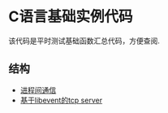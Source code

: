 # C语言基础实例代码

该代码是平时测试基础函数汇总代码，方便查阅.

## 结构

- [进程间通信](./sysbus)
- [基于libevent的tcp server](./tcp_server_libevent)